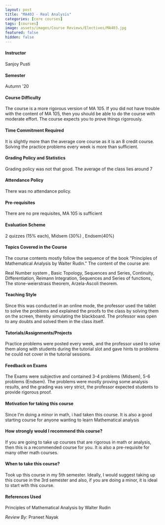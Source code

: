 ```yaml
---
layout: post
title: "MA403 - Real Analysis"
categories: [core courses]
tags: [courses]
image: assets/images/Course Reviews/Electives/MA403.jpg
featured: false
hidden: false
---
```


#### Instructor
Sanjoy Pusti

#### Semester
Autumn '20

#### Course Difficulty
The course is a more rigorous version of MA 105. If you did not have trouble with the content of MA 105, then you should be able to do the course with moderate effort. The course expects you to prove things rigorously. 

#### Time Commitment Required
It is slightly more than the average core course as it is an 8 credit course. Solving the practice problems every week is more than sufficient. 

#### Grading Policy and Statistics
Grading policy was not that good. The average of the class lies around 7

#### Attendance Policy
There was no attendance policy.

#### Pre-requisites
There are no pre requisites, MA 105 is sufficient

#### Evaluation Scheme
2 quizzes (15% each), Midsem (30%) , Endsem(40%)

#### Topics Covered in the Course
The course contents mostly follow the sequence of the book "Principles of Mathematical Analysis by Walter Rudin." The content of the course are:  
  
Real Number system , Basic Topology,  Sequences and Series, Continuity, Differentiation, Reimann Integration, Sequences and Series of functions, The stone-weierstrass theorem, Arzela-Ascoli theorem.

#### Teaching Style
Since this was conducted in an online mode, the professor used the tablet to solve the problems and explained the proofs to the class by solving them on the screen, thereby simulating the blackboard. The professor was open to any doubts and solved them in the class itself.

#### Tutorials/Assignments/Projects
Practice problems were posted every week, and the professor used to solve them along with students during the tutorial slot and gave hints to problems he could not cover in the tutorial sessions.

#### Feedback on Exams
The Exams were subjective and contained 3-4 problems (Midsem), 5-6 problems (Endsem). The problems were mostly proving some analysis results, and the grading was very strict, the professor expected students to provide rigorous proof.

#### Motivation for taking this course
Since I'm doing a minor in math, i had taken this course. It is also a good starting course for anyone wanting to learn Mathematical analysis

#### How strongly would I recommend this course?
If you are going to take up courses that are rigorous in math or analysis, then this is a recommended course for you. It is also a pre-requisite for many other math courses.

#### When to take this course?
Took up this course in my 5th semester. Ideally, I would suggest taking up this course in the 3rd semester and also, if you are doing a minor, it is ideal to start with this course.

#### References Used
Principles of Mathematical Analysis by Walter Rudin

*Review By:* Praneet Nayak
